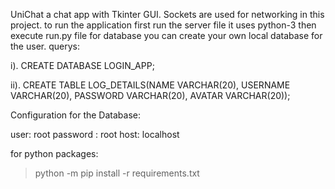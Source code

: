 UniChat a chat app with Tkinter GUI. Sockets are used for networking in this project.
to run the application first run the server file it uses python-3 then execute run.py file 
for database you can create your own local database for the user.
querys:

 
i). CREATE DATABASE LOGIN_APP;
 

ii). CREATE TABLE LOG_DETAILS(NAME VARCHAR(20), USERNAME VARCHAR(20), PASSWORD VARCHAR(20), AVATAR VARCHAR(20));
 


Configuration for the Database:

user: root
password : root
host: localhost


for python packages:

  > python -m pip install -r requirements.txt